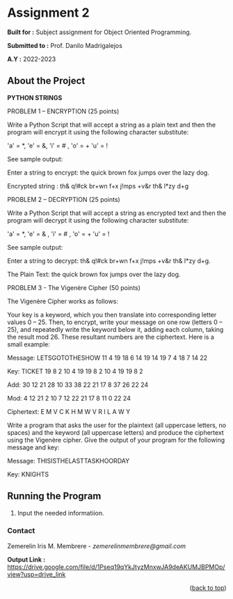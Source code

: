 # Assignment 2

  **Built for :** Subject assignment for Object Oriented Programming.

  **Submitted to :** Prof. Danilo Madrigalejos 
  
  **A.Y :** 2022-2023

## About the Project
**PYTHON STRINGS**

PROBLEM 1 – ENCRYPTION (25 points)

Write a Python Script that will accept a string as a plain text and then the program will encrypt it using the following character substitute:



'a' = *, 'e' = &, 'i' = # , 'o' = + 'u' = !



See sample output:



Enter a string to encrypt: the quick brown fox jumps over the lazy dog.

Encrypted string : th& q!#ck br+wn f+x j!mps +v&r th& l*zy d+g

PROBLEM 2 – DECRYPTION (25 points)

Write a Python Script that will accept a string as encrypted text and then the program will decrypt it using the following character substitute:



'a' = *, 'e' = & , 'i' = # , 'o' = + 'u' = !



See sample output:



Enter a string to decrypt: th& q!#ck br+wn f+x j!mps +v&r th& l*zy d+g.

The Plain Text:  the quick brown fox jumps over the lazy dog.



PROBLEM 3 - The Vigenère Cipher  (50 points)

The Vigenère Cipher works as follows:

Your key is a keyword, which you then translate into corresponding letter values 0 – 25. Then, to encrypt, write your message on one row (letters 0 – 25), and repeatedly write the keyword below it, adding each column, taking the result mod 26. These resultant numbers are the ciphertext. Here is a small example:



Message: LETSGOTOTHESHOW 11  4 19 18  6 14 19 14   19    7   4    18    7   14     22

Key: TICKET                                    19 8   2 10 4  19 19   8    2   10   4   19   19    8       2

Add: 30 12 21 28 10 33 38 22 21 17 8 37 26 22 24

Mod: 4 12 21 2 10 7 12 22 21 17 8 11 0 22 24

Ciphertext: E M V C K H M W V R I L A W Y

Write a program that asks the user for the plaintext (all uppercase letters, no spaces) and the keyword (all uppercase letters) and produce the ciphertext using the Vigenère cipher. Give the output of your program for the following message and key:


Message: THISISTHELASTTASKHOORDAY

Key: KNIGHTS



## Running the Program

1. Input the needed informatiion.

### Contact
Zemerelin Iris M. Membrere - _zemerelinmembrere@gmail.com_

**Output Link :** https://drive.google.com/file/d/1Pseq19qYkJtyzMnxwJA9deAKUMJBPMOp/view?usp=drive_link

<p align="right">(<a href="#readme-top">back to top</a>)</p>
